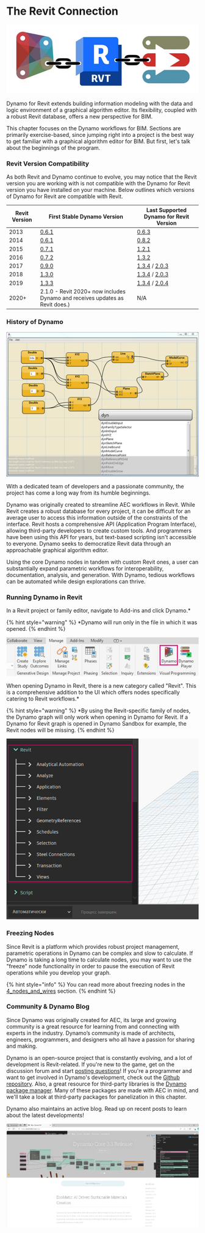 # The Revit Connection

![](images/1/revitconnectionlink.jpg)

Dynamo for Revit extends building information modeling with the data and logic environment of a graphical algorithm editor. Its flexibility, coupled with a robust Revit database, offers a new perspective for BIM.

This chapter focuses on the Dynamo workflows for BIM. Sections are primarily exercise-based, since jumping right into a project is the best way to get familiar with a graphical algorithm editor for BIM. But first, let's talk about the beginnings of the program.

### Revit Version Compatibility

As both Revit and Dynamo continue to evolve, you may notice that the Revit version you are working with is not compatible with the Dynamo for Revit version you have installed on your machine. Below outlines which versions of Dynamo for Revit are compatible with Revit.

| Revit Version | First Stable Dynamo Version                                                       | Last Supported Dynamo for Revit Version                                                                                                                                |
| ------------- | --------------------------------------------------------------------------------- | ---------------------------------------------------------------------------------------------------------------------------------------------------------------------- |
| 2013          | [0.6.1](https://downloads.dynamobuilds.com/DynamoInstall0.6.1.exe) | [0.6.3](https://downloads.dynamobuilds.com/DynamoInstall0.6.3.exe)                                                                                      |
| 2014          | [0.6.1](https://downloads.dynamobuilds.com/DynamoInstall0.6.1.exe) | [0.8.2](https://downloads.dynamobuilds.com/DynamoInstall0.8.2.exe)                                                                                      |
| 2015          | [0.7.1](https://downloads.dynamobuilds.com/DynamoInstall0.7.1.exe) | [1.2.1](https://downloads.dynamobuilds.com/DynamoInstall1.2.1.exe)                                                                                      |
| 2016          | [0.7.2](https://downloads.dynamobuilds.com/DynamoInstall0.7.2.exe) | [1.3.2](https://downloads.dynamobuilds.com/DynamoInstall1.3.2.exe)                                                                                      |
| 2017          | [0.9.0](https://downloads.dynamobuilds.com/DynamoInstall0.9.0.exe) | [1.3.4](https://downloads.dynamobuilds.com/DynamoInstall1.3.4.exe) / [2.0.3](https://downloads.dynamobuilds.com/DynamoInstall2.0.3.exe) |
| 2018          | [1.3.0](https://downloads.dynamobuilds.com/DynamoInstall1.3.0.exe) | [1.3.4](https://downloads.dynamobuilds.com/DynamoInstall1.3.4.exe) / [2.0.3](https://downloads.dynamobuilds.com/DynamoInstall2.0.3.exe) |
| 2019          | [1.3.3](https://downloads.dynamobuilds.com/DynamoInstall1.3.3.exe) | [1.3.4](https://downloads.dynamobuilds.com/DynamoInstall1.3.4.exe) / [2.0.4](https://downloads.dynamobuilds.com/DynamoInstall2.0.4.exe) |
| 2020+         | 2.1.0 - Revit 2020+ now includes Dynamo and receives updates as Revit does.)      | N/A                                                                                                                                                                    |

### History of Dynamo

![History](images/1/earlyScreenshot.jpg)

With a dedicated team of developers and a passionate community, the project has come a long way from its humble beginnings.

Dynamo was originally created to streamline AEC workflows in Revit. While Revit creates a robust database for every project, it can be difficult for an average user to access this information outside of the constraints of the interface. Revit hosts a comprehensive API (Application Program Interface), allowing third-party developers to create custom tools. And programmers have been using this API for years, but text-based scripting isn't accessible to everyone. Dynamo seeks to democratize Revit data through an approachable graphical algorithm editor.

Using the core Dynamo nodes in tandem with custom Revit ones, a user can substantially expand parametric workflows for interoperability, documentation, analysis, and generation. With Dynamo, tedious workflows can be automated while design explorations can thrive.

### Running Dynamo in Revit

In a Revit project or family editor, navigate to Add-ins and click Dynamo.\*

{% hint style="warning" %}
\*Dynamo will run only in the file in which it was opened.
{% endhint %}

![](<images/1/launchdynamofromrevit (1).jpg>)

When opening Dynamo in Revit, there is a new category called "Revit". This is a comprehensive addition to the UI which offers nodes specifically catering to Revit workflows.\*

{% hint style="warning" %}
\*By using the Revit-specific family of nodes, the Dynamo graph will only work when opening in Dynamo for Revit. If a Dynamo for Revit graph is opened in Dynamo Sandbox for example, the Revit nodes will be missing.
{% endhint %}

![](images/1/revitconnection-runningdynamoinrevit02.jpg)

### Freezing Nodes

Since Revit is a platform which provides robust project management, parametric operations in Dynamo can be complex and slow to calculate. If Dynamo is taking a long time to calculate nodes, you may want to use the "freeze" node functionality in order to pause the execution of Revit operations while you develop your graph.

{% hint style="info" %}
You can read more about freezing nodes in the [4\_nodes\_and\_wires](../4\_nodes\_and\_wires/ "mention") section.
{% endhint %}

### Community & Dynamo Blog

Since Dynamo was originally created for AEC, its large and growing community is a great resource for learning from and connecting with experts in the industry. Dynamo’s community is made of architects, engineers, programmers, and designers who all have a passion for sharing and making.

Dynamo is an open-source project that is constantly evolving, and a lot of development is Revit-related. If you're new to the game, get on the discussion forum and start [posting questions](http://dynamobim.org/forums/forum/dyn/)! If you're a programmer and want to get involved in Dynamo's development, check out the [Github repository](https://github.com/DynamoDS/Dynamo). Also, a great resource for third-party libraries is the [Dynamo package manager](http://dynamopackages.com). Many of these packages are made with AEC in mind, and we'll take a look at third-party packages for panelization in this chapter.

Dynamo also maintains an active blog. Read up on recent posts to learn about the latest developments!

![Blog](images/1/blog.png)

